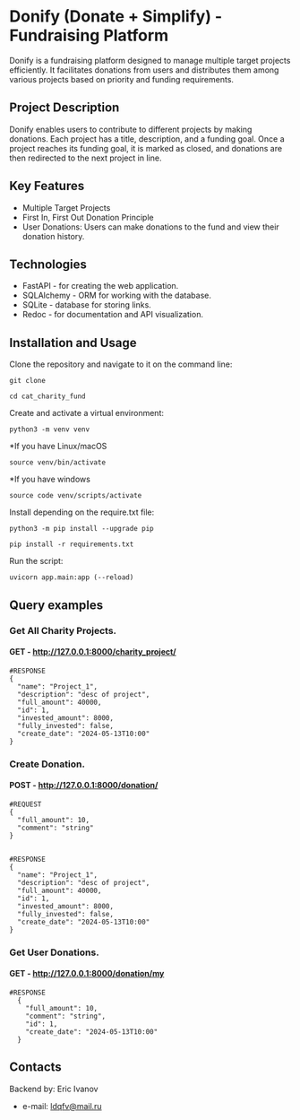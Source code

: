# Donify (Donate + Simplify) - Fundraising Platform

Donify is a fundraising platform designed to manage multiple target projects efficiently. It facilitates donations from users and distributes them among various projects based on priority and funding requirements.

## Project Description

Donify enables users to contribute to different projects by making donations. Each project has a title, description, and a funding goal. Once a project reaches its funding goal, it is marked as closed, and donations are then redirected to the next project in line.

## Key Features

- Multiple Target Projects
- First In, First Out Donation Principle
- User Donations: Users can make donations to the fund and view their donation history.

## Technologies

- FastAPI - for creating the web application.
- SQLAlchemy - ORM for working with the database.
- SQLite - database for storing links.
- Redoc - for documentation and API visualization.

## Installation and Usage

Clone the repository and navigate to it on the command line:

```
git clone
```

```
cd cat_charity_fund
```

Create and activate a virtual environment:

```
python3 -m venv venv
```

*If you have Linux/macOS

```
source venv/bin/activate
```

*If you have windows

```
source code venv/scripts/activate
```

Install depending on the require.txt file:

```
python3 -m pip install --upgrade pip
```

```
pip install -r requirements.txt
```

Run the script:

```
uvicorn app.main:app (--reload)
```

## Query examples

### Get All Charity Projects.
#### GET - http://127.0.0.1:8000/charity_project/

```
#RESPONSE
{
  "name": "Project_1",
  "description": "desc of project",
  "full_amount": 40000,
  "id": 1,
  "invested_amount": 8000,
  "fully_invested": false,
  "create_date": "2024-05-13T10:00"
}
```

### Create Donation.
#### POST - http://127.0.0.1:8000/donation/

```
#REQUEST
{
  "full_amount": 10,
  "comment": "string"
}


#RESPONSE
{
  "name": "Project_1",
  "description": "desc of project",
  "full_amount": 40000,
  "id": 1,
  "invested_amount": 8000,
  "fully_invested": false,
  "create_date": "2024-05-13T10:00"
}
```


### Get User Donations.
#### GET - http://127.0.0.1:8000/donation/my

```
#RESPONSE
  {
    "full_amount": 10,
    "comment": "string",
    "id": 1,
    "create_date": "2024-05-13T10:00"
  }
```


## Contacts

Backend by: Eric Ivanov
- e-mail: ldqfv@mail.ru

